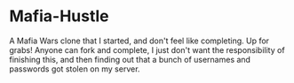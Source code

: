 # Mafia-Hustle
A Mafia Wars clone that I started, and don't feel like completing. Up for grabs! Anyone can fork and complete, I just don't want the responsibility of finishing this, and then finding out that a bunch of usernames and passwords got stolen on my server.
